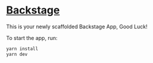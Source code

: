 # [Backstage](https://github.com/DDC-NEORIS/incibe-r01-svsm-core-community-plugins)

This is your newly scaffolded Backstage App, Good Luck!

To start the app, run:

```sh
yarn install
yarn dev
```
